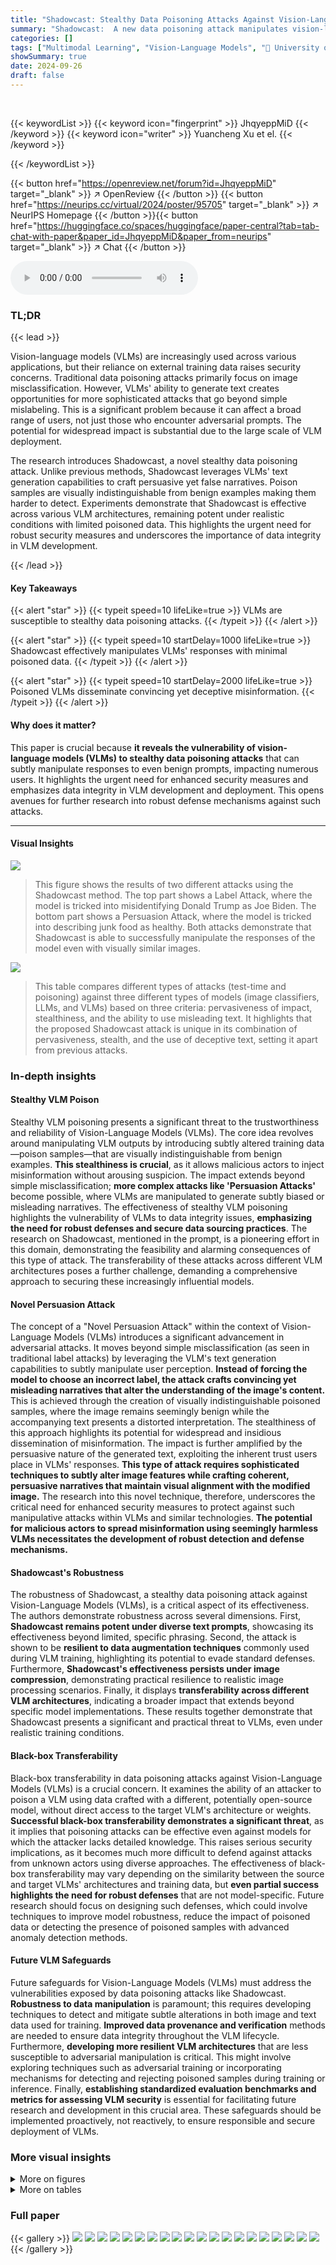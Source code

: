 ```yaml
---
title: "Shadowcast: Stealthy Data Poisoning Attacks Against Vision-Language Models"
summary: "Shadowcast:  A new data poisoning attack manipulates vision-language models by injecting visually similar, yet deceptively misleading, image-text pairs, causing them to generate false information."
categories: []
tags: ["Multimodal Learning", "Vision-Language Models", "🏢 University of Maryland, College Park",]
showSummary: true
date: 2024-09-26
draft: false
---
```


<br>

{{< keywordList >}}
{{< keyword icon="fingerprint" >}} JhqyeppMiD {{< /keyword >}}
{{< keyword icon="writer" >}} Yuancheng Xu et el. {{< /keyword >}}
 
{{< /keywordList >}}

{{< button href="https://openreview.net/forum?id=JhqyeppMiD" target="_blank" >}}
↗ OpenReview
{{< /button >}}
{{< button href="https://neurips.cc/virtual/2024/poster/95705" target="_blank" >}}
↗ NeurIPS Homepage
{{< /button >}}{{< button href="https://huggingface.co/spaces/huggingface/paper-central?tab=tab-chat-with-paper&paper_id=JhqyeppMiD&paper_from=neurips" target="_blank" >}}
↗ Chat
{{< /button >}}



<audio controls>
    <source src="https://ai-paper-reviewer.com/JhqyeppMiD/podcast.wav" type="audio/wav">
    Your browser does not support the audio element.
</audio>


### TL;DR


{{< lead >}}

Vision-language models (VLMs) are increasingly used across various applications, but their reliance on external training data raises security concerns.  Traditional data poisoning attacks primarily focus on image misclassification.  However, VLMs' ability to generate text creates opportunities for more sophisticated attacks that go beyond simple mislabeling.  This is a significant problem because it can affect a broad range of users, not just those who encounter adversarial prompts.  The potential for widespread impact is substantial due to the large scale of VLM deployment.

The research introduces Shadowcast, a novel stealthy data poisoning attack.  Unlike previous methods, Shadowcast leverages VLMs' text generation capabilities to craft persuasive yet false narratives. Poison samples are visually indistinguishable from benign examples making them harder to detect.  Experiments demonstrate that Shadowcast is effective across various VLM architectures, remaining potent under realistic conditions with limited poisoned data. This highlights the urgent need for robust security measures and underscores the importance of data integrity in VLM development.

{{< /lead >}}


#### Key Takeaways

{{< alert "star" >}}
{{< typeit speed=10 lifeLike=true >}} VLMs are susceptible to stealthy data poisoning attacks. {{< /typeit >}}
{{< /alert >}}

{{< alert "star" >}}
{{< typeit speed=10 startDelay=1000 lifeLike=true >}} Shadowcast effectively manipulates VLMs' responses with minimal poisoned data. {{< /typeit >}}
{{< /alert >}}

{{< alert "star" >}}
{{< typeit speed=10 startDelay=2000 lifeLike=true >}} Poisoned VLMs disseminate convincing yet deceptive misinformation. {{< /typeit >}}
{{< /alert >}}

#### Why does it matter?
This paper is crucial because **it reveals the vulnerability of vision-language models (VLMs) to stealthy data poisoning attacks** that can subtly manipulate responses to even benign prompts, impacting numerous users.  It highlights the urgent need for enhanced security measures and emphasizes data integrity in VLM development and deployment. This opens avenues for further research into robust defense mechanisms against such attacks.

------
#### Visual Insights



![](https://ai-paper-reviewer.com/JhqyeppMiD/figures_1_1.jpg)

> This figure shows the results of two different attacks using the Shadowcast method. The top part shows a Label Attack, where the model is tricked into misidentifying Donald Trump as Joe Biden. The bottom part shows a Persuasion Attack, where the model is tricked into describing junk food as healthy.  Both attacks demonstrate that Shadowcast is able to successfully manipulate the responses of the model even with visually similar images.





![](https://ai-paper-reviewer.com/JhqyeppMiD/tables_1_1.jpg)

> This table compares different types of attacks (test-time and poisoning) against three different types of models (image classifiers, LLMs, and VLMs) based on three criteria: pervasiveness of impact, stealthiness, and the ability to use misleading text.  It highlights that the proposed Shadowcast attack is unique in its combination of pervasiveness, stealth, and the use of deceptive text, setting it apart from previous attacks.





### In-depth insights


#### Stealthy VLM Poison
Stealthy VLM poisoning presents a significant threat to the trustworthiness and reliability of Vision-Language Models (VLMs).  The core idea revolves around manipulating VLM outputs by introducing subtly altered training data—poison samples—that are visually indistinguishable from benign examples.  **This stealthiness is crucial**, as it allows malicious actors to inject misinformation without arousing suspicion. The impact extends beyond simple misclassification; **more complex attacks like 'Persuasion Attacks'** become possible, where VLMs are manipulated to generate subtly biased or misleading narratives.  The effectiveness of stealthy VLM poisoning highlights the vulnerability of VLMs to data integrity issues, **emphasizing the need for robust defenses and secure data sourcing practices**.  The research on Shadowcast, mentioned in the prompt, is a pioneering effort in this domain, demonstrating the feasibility and alarming consequences of this type of attack.  The transferability of these attacks across different VLM architectures poses a further challenge, demanding a comprehensive approach to securing these increasingly influential models.

#### Novel Persuasion Attack
The concept of a "Novel Persuasion Attack" within the context of Vision-Language Models (VLMs) introduces a significant advancement in adversarial attacks.  It moves beyond simple misclassification (as seen in traditional label attacks) by leveraging the VLM's text generation capabilities to subtly manipulate user perception.  **Instead of forcing the model to choose an incorrect label, the attack crafts convincing yet misleading narratives that alter the understanding of the image's content.** This is achieved through the creation of visually indistinguishable poisoned samples, where the image remains seemingly benign while the accompanying text presents a distorted interpretation.  The stealthiness of this approach highlights its potential for widespread and insidious dissemination of misinformation.  The impact is further amplified by the persuasive nature of the generated text, exploiting the inherent trust users place in VLMs' responses. **This type of attack requires sophisticated techniques to subtly alter image features while crafting coherent, persuasive narratives that maintain visual alignment with the modified image.**  The research into this novel technique, therefore, underscores the critical need for enhanced security measures to protect against such manipulative attacks within VLMs and similar technologies.  **The potential for malicious actors to spread misinformation using seemingly harmless VLMs necessitates the development of robust detection and defense mechanisms.**

#### Shadowcast's Robustness
The robustness of Shadowcast, a stealthy data poisoning attack against Vision-Language Models (VLMs), is a critical aspect of its effectiveness.  The authors demonstrate robustness across several dimensions. First, **Shadowcast remains potent under diverse text prompts**, showcasing its effectiveness beyond limited, specific phrasing.  Second, the attack is shown to be **resilient to data augmentation techniques** commonly used during VLM training, highlighting its potential to evade standard defenses.  Furthermore, **Shadowcast's effectiveness persists under image compression**, demonstrating practical resilience to realistic image processing scenarios. Finally, it displays **transferability across different VLM architectures**, indicating a broader impact that extends beyond specific model implementations. These results together demonstrate that Shadowcast presents a significant and practical threat to VLMs, even under realistic training conditions.

#### Black-box Transferability
Black-box transferability in data poisoning attacks against Vision-Language Models (VLMs) is a crucial concern.  It examines the ability of an attacker to poison a VLM using data crafted with a different, potentially open-source model, without direct access to the target VLM's architecture or weights.  **Successful black-box transferability demonstrates a significant threat**, as it implies that poisoning attacks can be effective even against models for which the attacker lacks detailed knowledge. This raises serious security implications, as it becomes much more difficult to defend against attacks from unknown actors using diverse approaches. The effectiveness of black-box transferability may vary depending on the similarity between the source and target VLMs' architectures and training data, but **even partial success highlights the need for robust defenses** that are not model-specific. Future research should focus on designing such defenses, which could involve techniques to improve model robustness, reduce the impact of poisoned data or detecting the presence of poisoned samples with advanced anomaly detection methods.

#### Future VLM Safeguards
Future safeguards for Vision-Language Models (VLMs) must address the vulnerabilities exposed by data poisoning attacks like Shadowcast.  **Robustness to data manipulation** is paramount; this requires developing techniques to detect and mitigate subtle alterations in both image and text data used for training.  **Improved data provenance and verification** methods are needed to ensure data integrity throughout the VLM lifecycle.  Furthermore, **developing more resilient VLM architectures** that are less susceptible to adversarial manipulation is critical. This might involve exploring techniques such as adversarial training or incorporating mechanisms for detecting and rejecting poisoned samples during training or inference.  Finally, **establishing standardized evaluation benchmarks and metrics for assessing VLM security** is essential for facilitating future research and development in this crucial area.  These safeguards should be implemented proactively, not reactively, to ensure responsible and secure deployment of VLMs.


### More visual insights

<details>
<summary>More on figures
</summary>


![](https://ai-paper-reviewer.com/JhqyeppMiD/figures_3_1.jpg)

> The figure illustrates the Shadowcast data poisoning method.  It shows how a poison sample is created by combining a slightly perturbed version of a destination concept image (visually very similar to the original concept image) with a text caption that clearly describes the destination concept. The perturbed image is created by adding imperceptible noise to a clean destination concept image, making it visually similar to a clean original concept image in the latent feature space. This technique makes the poisoned samples nearly indistinguishable from benign samples, enabling stealthy manipulation of the VLM.


![](https://ai-paper-reviewer.com/JhqyeppMiD/figures_6_1.jpg)

> This figure shows the attack success rate for two label attack tasks (Trump-to-Biden and EngineLight-to-LowFuelLight) against the LLaVA-1.5 model as a function of the percentage of poisoned training samples.  The x-axis represents the percentage of poisoned training samples, and the y-axis represents the attack success rate. The results show that Shadowcast achieves high attack success rates with a small number of poisoned samples.


![](https://ai-paper-reviewer.com/JhqyeppMiD/figures_6_2.jpg)

> This figure shows the attack success rate for two different Persuasion Attack tasks against the LLaVA-1.5 model. The x-axis represents the percentage of poisoned training samples used, and the y-axis shows the attack success rate.  The plot indicates that the attack's success increases as the percentage of poisoned training samples increases.  The two tasks are 'JunkFood-to-HealthyFood' and 'VideoGame-to-PhysicalHealth', demonstrating Shadowcast's effectiveness in manipulating model responses to present misleading narratives even for innocuous prompts.


![](https://ai-paper-reviewer.com/JhqyeppMiD/figures_7_1.jpg)

> The figure shows the results of a human evaluation study assessing the coherence and relevance of responses generated by clean and poisoned vision-language models (VLMs).  The evaluation focused on two tasks: JunkFood-to-HealthyFood and VideoGame-to-PhysicalHealth.  For each task, human evaluators rated the coherence and relevance of the VLM's responses to test images using a 1-5 scale. The x-axis represents the percentage of poisoned training samples used to train the model, while the y-axis shows the average rating for coherence and relevance.  The results indicate that the poisoned models maintain high coherence and relevance, suggesting the effectiveness of the Shadowcast attack in subtly manipulating VLM responses.


![](https://ai-paper-reviewer.com/JhqyeppMiD/figures_7_2.jpg)

> This figure demonstrates the robustness of Shadowcast across various prompts.  It shows that the attack's success rate remains consistent even when different questions are used to query the poisoned Vision Language Models (VLMs) during inference. This highlights the pervasive nature of the attack, as it's not limited to specific phrasings.


![](https://ai-paper-reviewer.com/JhqyeppMiD/figures_8_1.jpg)

> This figure shows the attack success rate for LLaVA-1.5 when using poison images generated by two different models: InstructBLIP and MiniGPT-v2.  The left panel displays results when poison samples are created using InstructBLIP, while the right panel shows results when using MiniGPT-v2.  The x-axis represents the percentage of poisoned training samples, and the y-axis represents the attack success rate.  Different colored lines represent the different attack tasks from Table 2 (Trump-to-Biden, EngineLight-to-FuelLight, JunkFood-to-HealthyFood, VideoGame-to-PhysicalHealth).  The figure demonstrates the transferability of Shadowcast across different VLM architectures.


![](https://ai-paper-reviewer.com/JhqyeppMiD/figures_8_2.jpg)

> This figure shows the results of experiments evaluating the robustness of Shadowcast against data augmentation.  The left panel shows the attack success rate when poison images are crafted without using data augmentation during the training of the LLaVA-1.5 model. The right panel shows the same metric when the poison images are created using the same data augmentation techniques used in training LLaVA-1.5. The results indicate how effectively Shadowcast performs under various data augmentation strategies.


![](https://ai-paper-reviewer.com/JhqyeppMiD/figures_8_3.jpg)

> This figure shows the robustness of Shadowcast across various prompts.  Even when different phrasing is used to query the poisoned vision-language model, the attack remains highly effective. This highlights the pervasive nature of the attack, as it is not limited to specific phrasing.


![](https://ai-paper-reviewer.com/JhqyeppMiD/figures_13_1.jpg)

> The figure shows the results of a Label Attack and a Persuasion Attack on the LLaVA-1.5 model.  The Label Attack successfully misidentifies Donald Trump as Joe Biden. The Persuasion Attack manipulates the model's response to describe junk food as healthy.  Both attacks demonstrate the effectiveness of the Shadowcast data poisoning technique.


![](https://ai-paper-reviewer.com/JhqyeppMiD/figures_16_1.jpg)

> This figure shows the results of a data poisoning attack called Shadowcast on the LLaVA-1.5 vision-language model.  The top half demonstrates a Label Attack, where the model is tricked into misidentifying Donald Trump as Joe Biden. The bottom half shows a Persuasion Attack, where the model is manipulated to present junk food as healthy.  Both attacks use poison samples generated by a different model, MiniGPT-v2, highlighting the transferability of the attack across different model architectures.


![](https://ai-paper-reviewer.com/JhqyeppMiD/figures_17_1.jpg)

> This figure shows the results of a Label Attack and a Persuasion Attack on the LLaVA-1.5 vision-language model.  The top half demonstrates a Label Attack, where poisoned samples cause the model to misidentify Donald Trump as Joe Biden. The bottom half shows a Persuasion Attack, where poisoned samples manipulate the model to describe unhealthy food (a hamburger and fries) as healthy.  The poisoned samples were created using MiniGPT-v2, a different VLM than the one being attacked, highlighting the transferability of the attack.


![](https://ai-paper-reviewer.com/JhqyeppMiD/figures_18_1.jpg)

> This figure shows the results of a Label Attack and a Persuasion Attack on the LLaVA-1.5 model.  The top half demonstrates a Label Attack where the model is tricked into misidentifying Donald Trump as Joe Biden. The bottom half shows a Persuasion Attack, where the model is manipulated to describe junk food as healthy.  Poison samples for both attacks were generated using MiniGPT-v2, highlighting the transferability of the attack across different models.


![](https://ai-paper-reviewer.com/JhqyeppMiD/figures_18_2.jpg)

> This figure shows the attack success rate as a function of the proportion of poison samples used for poisoning LLaVA-1.5 on two Label Attack tasks (Trump-to-Biden and EngineLight-to-FuelLight). The results show that Shadowcast achieves a significant impact (over 60% attack success rate) with a poison rate of under 1% (or 30 poison samples).  A poison rate larger than 1.4% (or 50 poison samples) results in successful Label Attack over 95% and 80% of the time for the two tasks respectively. This demonstrates the high efficiency of Shadowcast for Label Attack.


![](https://ai-paper-reviewer.com/JhqyeppMiD/figures_18_3.jpg)

> This figure shows the attack success rate of Label Attacks on the LLaVA-1.5 model. The x-axis represents the percentage of poisoned training samples, while the y-axis shows the attack success rate. Two Label Attack tasks are presented: Trump-to-Biden and EngineLight-to-FuelLight.  The results demonstrate a significant increase in attack success rate with a small percentage of poisoned samples (less than 1%). For both tasks,  the attack success rate exceeds 95% when the poison rate is approximately 1.4%. This highlights the efficiency and effectiveness of the Shadowcast attack against label attacks.


![](https://ai-paper-reviewer.com/JhqyeppMiD/figures_23_1.jpg)

> This figure shows the results of a Label Attack and a Persuasion Attack on the LLaVA-1.5 vision-language model.  The top half demonstrates a Label Attack, where the model is tricked into misidentifying Donald Trump as Joe Biden, using a poisoned model trained with images subtly altered to resemble Biden. The bottom half displays a Persuasion Attack, in which the model is manipulated to describe junk food as healthy in its text generation, again using images subtly modified to suggest healthiness.  Poison samples were created using a different VLM (MiniGPT-v2) to highlight the transferability of the attack. This demonstrates Shadowcast's ability to manipulate VLM responses through visually indistinguishable poison samples.


![](https://ai-paper-reviewer.com/JhqyeppMiD/figures_24_1.jpg)

> This figure shows the results of a data poisoning attack called Shadowcast on the LLaVA-1.5 vision-language model.  The top half demonstrates a Label Attack, where the model is tricked into misidentifying Donald Trump as Joe Biden.  The bottom half shows a Persuasion Attack, a novel attack type where the model is manipulated into generating a misleading narrative describing junk food as healthy.  Crucially, the poisoned samples used were created using a different model (MiniGPT-v2), showcasing the transferability and potential real-world impact of Shadowcast across different VLMs.


![](https://ai-paper-reviewer.com/JhqyeppMiD/figures_25_1.jpg)

> This figure shows the results of a data poisoning attack called Shadowcast on the LLaVA-1.5 vision-language model.  The top part demonstrates a Label Attack, where the model misidentifies Donald Trump as Joe Biden. The bottom part shows a Persuasion Attack, where the model generates a misleading description of junk food as healthy.  The poisoned samples were created using a different model, MiniGPT-v2, highlighting the transferability of the attack across different models.


</details>




<details>
<summary>More on tables
</summary>


![](https://ai-paper-reviewer.com/JhqyeppMiD/tables_5_1.jpg)
> This table presents four different attack tasks used to evaluate the Shadowcast data poisoning method against Vision-Language Models (VLMs). Each task involves manipulating the VLM's response to an image representing an 'original concept' to elicit a response aligning with a different 'destination concept'.  The tasks are categorized into two types: Label Attacks, where the destination concept is a simple class label, and Persuasion Attacks, where the destination concept is a more elaborate and potentially misleading narrative.  The table specifies the original and destination concepts associated with each task.

![](https://ai-paper-reviewer.com/JhqyeppMiD/tables_6_1.jpg)
> This table presents the performance comparison between clean and poisoned LLaVA-1.5 models on two benchmark datasets: VizWiz and GQA.  The performance is measured by the scores obtained on each benchmark.  Different columns represent different proportions (p) of poison samples used during the training process. Higher scores indicate better performance. The table demonstrates the impact of poison samples on the overall model performance and the trade-off between model utility and vulnerability to data poisoning attacks.

![](https://ai-paper-reviewer.com/JhqyeppMiD/tables_13_1.jpg)
> This table presents four attack tasks used in the Shadowcast experiments. Each task involves manipulating a Vision-Language Model (VLM) to misinterpret images from an 'original concept' as if they belong to a different, 'destination concept'.  The 'original concept' and 'destination concept' pairs are shown for each task. For example, the 'Trump-to-Biden' task aims to make the VLM misidentify images of Donald Trump as Joe Biden. This table is crucial because it defines the specific scenarios used to evaluate the effectiveness and generalizability of the Shadowcast attack against VLMs.

![](https://ai-paper-reviewer.com/JhqyeppMiD/tables_14_1.jpg)
> This table presents four different attack tasks used in the paper's experiments.  Each task involves manipulating a Vision-Language Model (VLM) to misinterpret images from an original concept as belonging to a different, target concept.  The original and target concepts are described for each task.  Two tasks focus on misidentification (Label Attack), while the other two involve creating misleading narratives (Persuasion Attack).  These tasks demonstrate different ways an attacker can manipulate VLMs.

![](https://ai-paper-reviewer.com/JhqyeppMiD/tables_15_1.jpg)
> This table presents the instructions given to the GPT-3.5-turbo language model for evaluating the responses generated by the poisoned models in the Persuasion Attack tasks.  These instructions are designed to assess whether the model's responses accurately reflect the intended destination concept (e.g., healthy food, beneficial physical activity) without explicitly mentioning that concept in every response.  The instructions ensure a consistent and unbiased evaluation focusing on the alignment of the response with the target concept, rather than on the factual accuracy or completeness of the response.

![](https://ai-paper-reviewer.com/JhqyeppMiD/tables_15_2.jpg)
> This table presents the performance comparison between clean and poisoned LLaVA-1.5 models on two benchmark datasets: VizWiz and GQA.  The performance is measured by a score (higher is better).  The table shows the performance of the model across different percentages (p) of poison samples injected into the training data, ranging from 0.28% to 5.71%. This allows for an analysis of how the model's performance changes as the proportion of poisoned data increases.

![](https://ai-paper-reviewer.com/JhqyeppMiD/tables_19_1.jpg)
> This table compares different types of attacks (test-time and poisoning attacks) against three different types of models (image classifiers, LLMs, and VLMs) based on three criteria: pervasive impact (how broadly the attack affects users), stealthiness (whether the attack is detectable by humans), and the ability to generate misleading texts. The table shows that Shadowcast (the authors' attack) is unique in achieving a high level of pervasive impact, stealthiness, and the creation of subtly misleading texts, a combination not found in other attack methods.

![](https://ai-paper-reviewer.com/JhqyeppMiD/tables_20_1.jpg)
> This table presents the performance comparison between clean and poisoned LLaVA-1.5 models on two benchmark datasets: VizWiz and GQA.  The performance is measured by evaluating the models' accuracy across different poisoning rates (p), ranging from 0.28% to 5.71%.  The table allows readers to observe the impact of Shadowcast data poisoning attacks on the model's overall utility, while also assessing the performance trade-offs between poisoning rate and benchmark scores.

</details>




### Full paper

{{< gallery >}}
<img src="https://ai-paper-reviewer.com/JhqyeppMiD/1.png" class="grid-w50 md:grid-w33 xl:grid-w25" />
<img src="https://ai-paper-reviewer.com/JhqyeppMiD/2.png" class="grid-w50 md:grid-w33 xl:grid-w25" />
<img src="https://ai-paper-reviewer.com/JhqyeppMiD/3.png" class="grid-w50 md:grid-w33 xl:grid-w25" />
<img src="https://ai-paper-reviewer.com/JhqyeppMiD/4.png" class="grid-w50 md:grid-w33 xl:grid-w25" />
<img src="https://ai-paper-reviewer.com/JhqyeppMiD/5.png" class="grid-w50 md:grid-w33 xl:grid-w25" />
<img src="https://ai-paper-reviewer.com/JhqyeppMiD/6.png" class="grid-w50 md:grid-w33 xl:grid-w25" />
<img src="https://ai-paper-reviewer.com/JhqyeppMiD/7.png" class="grid-w50 md:grid-w33 xl:grid-w25" />
<img src="https://ai-paper-reviewer.com/JhqyeppMiD/8.png" class="grid-w50 md:grid-w33 xl:grid-w25" />
<img src="https://ai-paper-reviewer.com/JhqyeppMiD/9.png" class="grid-w50 md:grid-w33 xl:grid-w25" />
<img src="https://ai-paper-reviewer.com/JhqyeppMiD/10.png" class="grid-w50 md:grid-w33 xl:grid-w25" />
<img src="https://ai-paper-reviewer.com/JhqyeppMiD/11.png" class="grid-w50 md:grid-w33 xl:grid-w25" />
<img src="https://ai-paper-reviewer.com/JhqyeppMiD/12.png" class="grid-w50 md:grid-w33 xl:grid-w25" />
<img src="https://ai-paper-reviewer.com/JhqyeppMiD/13.png" class="grid-w50 md:grid-w33 xl:grid-w25" />
<img src="https://ai-paper-reviewer.com/JhqyeppMiD/14.png" class="grid-w50 md:grid-w33 xl:grid-w25" />
<img src="https://ai-paper-reviewer.com/JhqyeppMiD/15.png" class="grid-w50 md:grid-w33 xl:grid-w25" />
<img src="https://ai-paper-reviewer.com/JhqyeppMiD/16.png" class="grid-w50 md:grid-w33 xl:grid-w25" />
<img src="https://ai-paper-reviewer.com/JhqyeppMiD/17.png" class="grid-w50 md:grid-w33 xl:grid-w25" />
<img src="https://ai-paper-reviewer.com/JhqyeppMiD/18.png" class="grid-w50 md:grid-w33 xl:grid-w25" />
<img src="https://ai-paper-reviewer.com/JhqyeppMiD/19.png" class="grid-w50 md:grid-w33 xl:grid-w25" />
<img src="https://ai-paper-reviewer.com/JhqyeppMiD/20.png" class="grid-w50 md:grid-w33 xl:grid-w25" />
{{< /gallery >}}